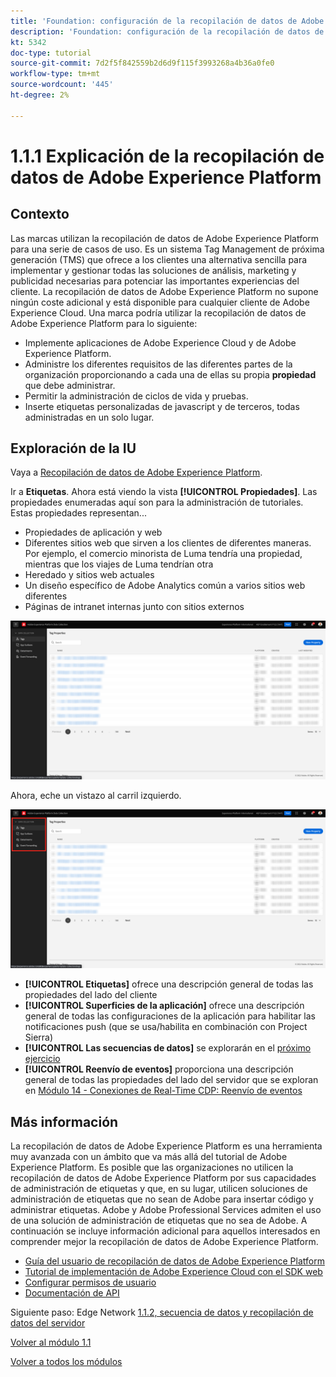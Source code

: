 ```yaml
---
title: 'Foundation: configuración de la recopilación de datos de Adobe Experience Platform y la extensión del SDK web: explicación de la recopilación de datos de Adobe Experience Platform'
description: 'Foundation: configuración de la recopilación de datos de Adobe Experience Platform y la extensión del SDK web: explicación de la recopilación de datos de Adobe Experience Platform'
kt: 5342
doc-type: tutorial
source-git-commit: 7d2f5f842559b2d6d9f115f3993268a4b36a0fe0
workflow-type: tm+mt
source-wordcount: '445'
ht-degree: 2%

---
```


# 1.1.1 Explicación de la recopilación de datos de Adobe Experience Platform

## Contexto

Las marcas utilizan la recopilación de datos de Adobe Experience Platform para una serie de casos de uso. Es un sistema Tag Management de próxima generación (TMS) que ofrece a los clientes una alternativa sencilla para implementar y gestionar todas las soluciones de análisis, marketing y publicidad necesarias para potenciar las importantes experiencias del cliente. La recopilación de datos de Adobe Experience Platform no supone ningún coste adicional y está disponible para cualquier cliente de Adobe Experience Cloud. Una marca podría utilizar la recopilación de datos de Adobe Experience Platform para lo siguiente:

- Implemente aplicaciones de Adobe Experience Cloud y de Adobe Experience Platform.
- Administre los diferentes requisitos de las diferentes partes de la organización proporcionando a cada una de ellas su propia **propiedad** que debe administrar.
- Permitir la administración de ciclos de vida y pruebas.
- Inserte etiquetas personalizadas de javascript y de terceros, todas administradas en un solo lugar.

## Exploración de la IU

Vaya a [Recopilación de datos de Adobe Experience Platform](https://experience.adobe.com/#/data-collection/).

Ir a **Etiquetas**. Ahora está viendo la vista **[!UICONTROL Propiedades]**. Las propiedades enumeradas aquí son para la administración de tutoriales. Estas propiedades representan...

- Propiedades de aplicación y web
- Diferentes sitios web que sirven a los clientes de diferentes maneras. Por ejemplo, el comercio minorista de Luma tendría una propiedad, mientras que los viajes de Luma tendrían otra
- Heredado y sitios web actuales
- Un diseño específico de Adobe Analytics común a varios sitios web diferentes
- Páginas de intranet internas junto con sitios externos

![Vista de propiedades de Launch](./images/launch1.png)

Ahora, eche un vistazo al carril izquierdo.

![Iniciar carril izquierdo](./images/launch2.png)

- **[!UICONTROL Etiquetas]** ofrece una descripción general de todas las propiedades del lado del cliente
- **[!UICONTROL Superficies de la aplicación]** ofrece una descripción general de todas las configuraciones de la aplicación para habilitar las notificaciones push (que se usa/habilita en combinación con Project Sierra)
- **[!UICONTROL Las secuencias de datos]** se explorarán en el [próximo ejercicio](./ex2.md)
- **[!UICONTROL Reenvío de eventos]** proporciona una descripción general de todas las propiedades del lado del servidor que se exploran en [Módulo 14 - Conexiones de Real-Time CDP: Reenvío de eventos](./../../../modules/rtcdp-b2c/module2.5/aep-data-collection-ssf.md)

## Más información

La recopilación de datos de Adobe Experience Platform es una herramienta muy avanzada con un ámbito que va más allá del tutorial de Adobe Experience Platform. Es posible que las organizaciones no utilicen la recopilación de datos de Adobe Experience Platform por sus capacidades de administración de etiquetas y que, en su lugar, utilicen soluciones de administración de etiquetas que no sean de Adobe para insertar código y administrar etiquetas. Adobe y Adobe Professional Services admiten el uso de una solución de administración de etiquetas que no sea de Adobe.
A continuación se incluye información adicional para aquellos interesados en comprender mejor la recopilación de datos de Adobe Experience Platform.

- [Guía del usuario de recopilación de datos de Adobe Experience Platform](https://experienceleague.adobe.com/docs/experience-platform/tags/home.html?lang=es)
- [Tutorial de implementación de Adobe Experience Cloud con el SDK web](https://experienceleague.adobe.com/docs/platform-learn/implement-web-sdk/overview.html?lang=es)
- [Configurar permisos de usuario](https://experienceleague.adobe.com/docs/experience-platform/tags/admin/user-permissions.html)
- [Documentación de API](https://developer.adobelaunch.com/api/)

Siguiente paso: Edge Network [1.1.2, secuencia de datos y recopilación de datos del servidor](./ex2.md)

[Volver al módulo 1.1](./data-ingestion-launch-web-sdk.md)

[Volver a todos los módulos](./../../../overview.md)
